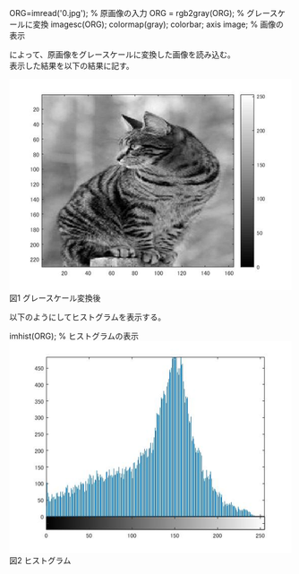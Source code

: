 ORG=imread('0.jpg'); % 原画像の入力
ORG = rgb2gray(ORG); % グレースケールに変換
imagesc(ORG); colormap(gray); colorbar;  axis image; % 画像の表示

によって、原画像をグレースケールに変換した画像を読み込む。  
表示した結果を以下の結果に記す。

![画像](https://github.com/ariga11029/lecture_image_processing/blob/master/image/4-1.jpg?raw=true)
図1 グレースケール変換後

以下のようにしてヒストグラムを表示する。

imhist(ORG); % ヒストグラムの表示
![画像](https://github.com/ariga11029/lecture_image_processing/blob/master/image/4-2.jpg?raw=true)
図2 ヒストグラム
